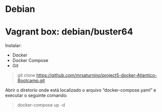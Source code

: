 # Debian
# Vagrant box: debian/buster64 

Instalar:
- Docker
- Docker Compose
- Git



> git clone https://github.com/mrsaturnino/project5-docker-Atlantico-Bootcamp.git

Abrir o diretorio onde está localizado o arquivo “docker-compose.yaml” e executar o seguinte comando:

> docker-compose up -d